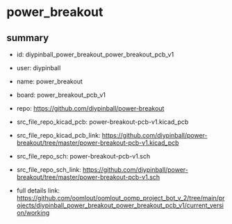 # power_breakout
 
## summary 
* id: diypinball_power_breakout_power_breakout_pcb_v1
* user: diypinball
* name: power_breakout
* board: power_breakout_pcb_v1
* repo: https://github.com/diypinball/power-breakout
* src_file_repo_kicad_pcb: power-breakout-pcb-v1.kicad_pcb
* src_file_repo_kicad_pcb_link: https://github.com/diypinball/power-breakout/tree/master/power-breakout-pcb-v1.kicad_pcb


* src_file_repo_sch: power-breakout-pcb-v1.sch
* src_file_repo_sch_link: https://github.com/diypinball/power-breakout/tree/master/power-breakout-pcb-v1.sch
* full details link: https://github.com/oomlout/oomlout_oomp_project_bot_v_2/tree/main/projects/diypinball_power_breakout_power_breakout_pcb_v1/current_version/working  







